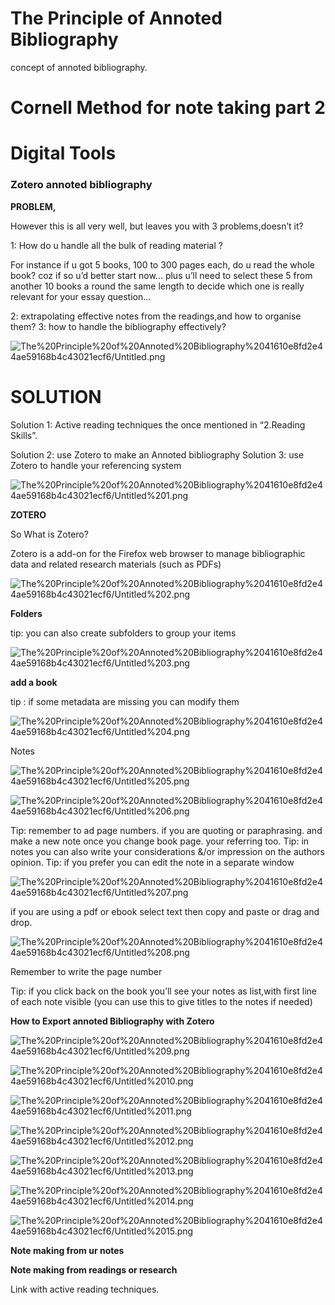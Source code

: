 # The Principle of Annoted Bibliography

concept of annoted bibliography.

# **Cornell Method for note taking part 2**

# **Digital Tools**

### **Zotero annoted bibliography**

**PROBLEM,**

However this is all very well, but leaves you with 3 problems,doesnʼt it?

1: How do u handle all the bulk of reading material ?

For instance if u got 5 books, 100 to 300 pages each, do u read the whole book? coz if so uʼd better start now... plus uʼll need to select these 5 from another 10 books a round the same length to decide which one is really relevant for your essay question...

2: extrapolating effective notes from the readings,and how to organise them? 3: how to handle the bibliography effectively?

![The%20Principle%20of%20Annoted%20Bibliography%2041610e8fd2e44ae59168b4c43021ecf6/Untitled.png](The%20Principle%20of%20Annoted%20Bibliography%2041610e8fd2e44ae59168b4c43021ecf6/Untitled.png)

# **SOLUTION**

Solution 1: Active reading techniques the once mentioned in “2.Reading Skills”.

Solution 2: use Zotero to make an Annoted bibliography Solution 3: use Zotero to handle your referencing system

![The%20Principle%20of%20Annoted%20Bibliography%2041610e8fd2e44ae59168b4c43021ecf6/Untitled%201.png](The%20Principle%20of%20Annoted%20Bibliography%2041610e8fd2e44ae59168b4c43021ecf6/Untitled%201.png)

**ZOTERO**

So What is Zotero?

Zotero is a add-on for the Firefox web browser to manage bibliographic data and related research materials (such as PDFs)

![The%20Principle%20of%20Annoted%20Bibliography%2041610e8fd2e44ae59168b4c43021ecf6/Untitled%202.png](The%20Principle%20of%20Annoted%20Bibliography%2041610e8fd2e44ae59168b4c43021ecf6/Untitled%202.png)

**Folders**

tip: you can also create subfolders to group your items

![The%20Principle%20of%20Annoted%20Bibliography%2041610e8fd2e44ae59168b4c43021ecf6/Untitled%203.png](The%20Principle%20of%20Annoted%20Bibliography%2041610e8fd2e44ae59168b4c43021ecf6/Untitled%203.png)

**add a book**

tip : if some metadata are missing you can modify them

![The%20Principle%20of%20Annoted%20Bibliography%2041610e8fd2e44ae59168b4c43021ecf6/Untitled%204.png](The%20Principle%20of%20Annoted%20Bibliography%2041610e8fd2e44ae59168b4c43021ecf6/Untitled%204.png)

Notes

![The%20Principle%20of%20Annoted%20Bibliography%2041610e8fd2e44ae59168b4c43021ecf6/Untitled%205.png](The%20Principle%20of%20Annoted%20Bibliography%2041610e8fd2e44ae59168b4c43021ecf6/Untitled%205.png)

![The%20Principle%20of%20Annoted%20Bibliography%2041610e8fd2e44ae59168b4c43021ecf6/Untitled%206.png](The%20Principle%20of%20Annoted%20Bibliography%2041610e8fd2e44ae59168b4c43021ecf6/Untitled%206.png)

Tip: remember to ad page numbers. if you are quoting or paraphrasing. and make a new note once you change book page. your referring too. Tip: in notes you can also write your considerations &/or impression on the authors opinion. Tip: if you prefer you can edit the note in a separate window

![The%20Principle%20of%20Annoted%20Bibliography%2041610e8fd2e44ae59168b4c43021ecf6/Untitled%207.png](The%20Principle%20of%20Annoted%20Bibliography%2041610e8fd2e44ae59168b4c43021ecf6/Untitled%207.png)

if you are using a pdf or ebook select text then copy and paste or drag and drop.

![The%20Principle%20of%20Annoted%20Bibliography%2041610e8fd2e44ae59168b4c43021ecf6/Untitled%208.png](The%20Principle%20of%20Annoted%20Bibliography%2041610e8fd2e44ae59168b4c43021ecf6/Untitled%208.png)

Remember to write the page number

Tip: if you click back on the book youʼll see your notes as list,with first line of each note visible (you can use this to give titles to the notes if needed)

**How to Export annoted Bibliography with Zotero**

![The%20Principle%20of%20Annoted%20Bibliography%2041610e8fd2e44ae59168b4c43021ecf6/Untitled%209.png](The%20Principle%20of%20Annoted%20Bibliography%2041610e8fd2e44ae59168b4c43021ecf6/Untitled%209.png)

![The%20Principle%20of%20Annoted%20Bibliography%2041610e8fd2e44ae59168b4c43021ecf6/Untitled%2010.png](The%20Principle%20of%20Annoted%20Bibliography%2041610e8fd2e44ae59168b4c43021ecf6/Untitled%2010.png)

![The%20Principle%20of%20Annoted%20Bibliography%2041610e8fd2e44ae59168b4c43021ecf6/Untitled%2011.png](The%20Principle%20of%20Annoted%20Bibliography%2041610e8fd2e44ae59168b4c43021ecf6/Untitled%2011.png)

![The%20Principle%20of%20Annoted%20Bibliography%2041610e8fd2e44ae59168b4c43021ecf6/Untitled%2012.png](The%20Principle%20of%20Annoted%20Bibliography%2041610e8fd2e44ae59168b4c43021ecf6/Untitled%2012.png)

![The%20Principle%20of%20Annoted%20Bibliography%2041610e8fd2e44ae59168b4c43021ecf6/Untitled%2013.png](The%20Principle%20of%20Annoted%20Bibliography%2041610e8fd2e44ae59168b4c43021ecf6/Untitled%2013.png)

![The%20Principle%20of%20Annoted%20Bibliography%2041610e8fd2e44ae59168b4c43021ecf6/Untitled%2014.png](The%20Principle%20of%20Annoted%20Bibliography%2041610e8fd2e44ae59168b4c43021ecf6/Untitled%2014.png)

![The%20Principle%20of%20Annoted%20Bibliography%2041610e8fd2e44ae59168b4c43021ecf6/Untitled%2015.png](The%20Principle%20of%20Annoted%20Bibliography%2041610e8fd2e44ae59168b4c43021ecf6/Untitled%2015.png)

**Note making from ur notes**

**Note making from readings or research**

Link with active reading techniques.